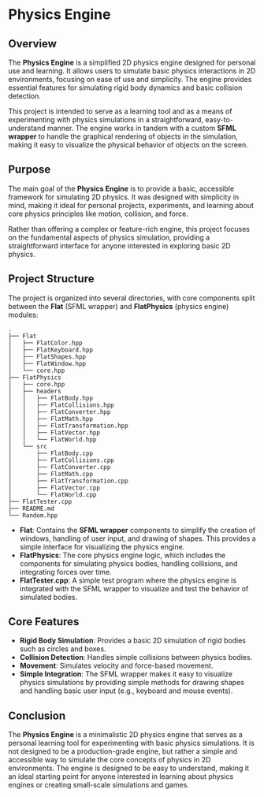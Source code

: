 # Physics Engine

## Overview

The **Physics Engine** is a simplified 2D physics engine designed for personal use and learning. It allows users to simulate basic physics interactions in 2D environments, focusing on ease of use and simplicity. The engine provides essential features for simulating rigid body dynamics and basic collision detection.

This project is intended to serve as a learning tool and as a means of experimenting with physics simulations in a straightforward, easy-to-understand manner. The engine works in tandem with a custom **SFML wrapper** to handle the graphical rendering of objects in the simulation, making it easy to visualize the physical behavior of objects on the screen.

## Purpose

The main goal of the **Physics Engine** is to provide a basic, accessible framework for simulating 2D physics. It was designed with simplicity in mind, making it ideal for personal projects, experiments, and learning about core physics principles like motion, collision, and force.

Rather than offering a complex or feature-rich engine, this project focuses on the fundamental aspects of physics simulation, providing a straightforward interface for anyone interested in exploring basic 2D physics.

## Project Structure

The project is organized into several directories, with core components split between the **Flat** (SFML wrapper) and **FlatPhysics** (physics engine) modules:

```
.
├── Flat
│   ├── FlatColor.hpp
│   ├── FlatKeyboard.hpp
│   ├── FlatShapes.hpp
│   ├── FlatWindow.hpp
│   └── core.hpp
├── FlatPhysics
│   ├── core.hpp
│   ├── headers
│   │   ├── FlatBody.hpp
│   │   ├── FlatCollisions.hpp
│   │   ├── FlatConverter.hpp
│   │   ├── FlatMath.hpp
│   │   ├── FlatTransformation.hpp
│   │   ├── FlatVector.hpp
│   │   └── FlatWorld.hpp
│   └── src
│       ├── FlatBody.cpp
│       ├── FlatCollisions.cpp
│       ├── FlatConverter.cpp
│       ├── FlatMath.cpp
│       ├── FlatTransformation.cpp
│       ├── FlatVector.cpp
│       └── FlatWorld.cpp
├── FlatTester.cpp
├── README.md
└── Random.hpp
```

- **Flat**: Contains the **SFML wrapper** components to simplify the creation of windows, handling of user input, and drawing of shapes. This provides a simple interface for visualizing the physics engine.
- **FlatPhysics**: The core physics engine logic, which includes the components for simulating physics bodies, handling collisions, and integrating forces over time.
- **FlatTester.cpp**: A simple test program where the physics engine is integrated with the SFML wrapper to visualize and test the behavior of simulated bodies.

## Core Features

- **Rigid Body Simulation**: Provides a basic 2D simulation of rigid bodies such as circles and boxes.
- **Collision Detection**: Handles simple collisions between physics bodies.
- **Movement**: Simulates velocity and force-based movement.
- **Simple Integration**: The SFML wrapper makes it easy to visualize physics simulations by providing simple methods for drawing shapes and handling basic user input (e.g., keyboard and mouse events).

## Conclusion

The **Physics Engine** is a minimalistic 2D physics engine that serves as a personal learning tool for experimenting with basic physics simulations. It is not designed to be a production-grade engine, but rather a simple and accessible way to simulate the core concepts of physics in 2D environments. The engine is designed to be easy to understand, making it an ideal starting point for anyone interested in learning about physics engines or creating small-scale simulations and games.